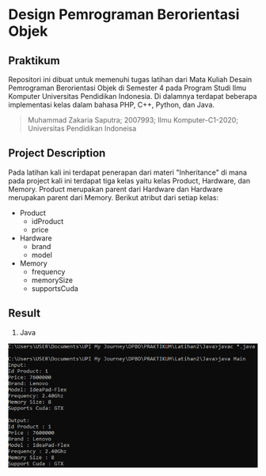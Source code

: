 # Design Pemrograman Berorientasi Objek
## Praktikum
Repositori ini dibuat untuk memenuhi tugas latihan dari Mata Kuliah Desain Pemrograman Berorientasi Objek di Semester 4 pada Program Studi Ilmu Komputer Universitas Pendidikan Indonesia. Di dalamnya terdapat beberapa implementasi kelas dalam bahasa PHP, C++, Python, dan Java.
> Muhammad Zakaria Saputra; 2007993; Ilmu Komputer-C1-2020; Universitas Pendidikan Indoneisa
## Project Description
Pada latihan kali ini terdapat penerapan dari materi "Inheritance" di mana pada project kali ini terdapat tiga kelas yaitu kelas Product, Hardware, dan Memory. Product merupakan parent dari Hardware dan Hardware merupakan parent dari Memory. Berikut atribut dari setiap kelas:
* Product
  * idProduct
  * price
* Hardware
  * brand
  * model
* Memory
  * frequency
  * memorySize
  * supportsCuda
## Result
1. Java 

![SS Java](https://github.com/zakariasaputra/-LATIHAN2DPBO2022/blob/ed661d015cac3f21c8b5d151b30cd399d23709c1/Java.png)
